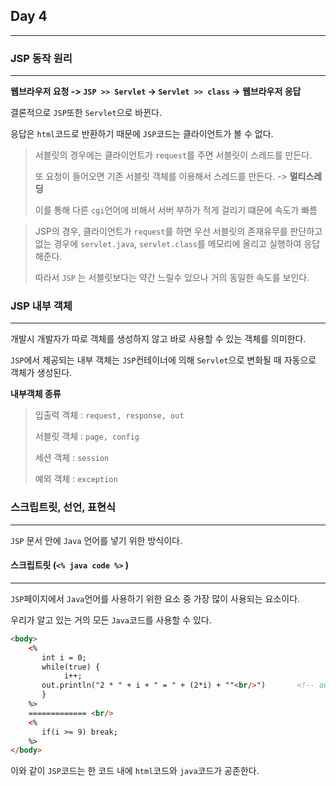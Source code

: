 ## Day 4

---



### JSP 동작 원리

---

**웹브라우저 요청 -> `JSP >> Servlet` -> `Servlet >> class` -> 웹브라우저 응답**

결론적으로 `JSP`또한 `Servlet`으로 바뀐다.

응답은 `html`코드로 반환하기 때문에 `JSP`코드는 클라이언트가 볼 수 없다.

> 서블릿의 경우에는 클라이언트가 `request`를 주면 서블릿이 스레드를 만든다.
>
> 또 요청이 들어오면 기존 서블릿 객체를 이용해서 스레드를 만든다. -> **멀티스레딩**
>
> 이를 통해 다른 `cgi`언어에 비해서 서버 부하가 적게 걸리기 떄문에 속도가 빠름



>JSP의 경우, 클라이언트가 `request`를 하면 우선 서블릿의 존재유무를 판단하고 없는 경우에 `servlet.java`, `servlet.class`를 메모리에 올리고 실행하여 응답해준다.
>
>따라서 `JSP` 는 서블릿보다는 약간 느릴수 있으나 거의 동일한 속도를 보인다.



### JSP 내부 객체

---

개발시 개발자가 따로 객체를 생성하지 않고 바로 사용할 수 있는 객체를 의미한다.

`JSP`에서 제공되는 내부 객체는 `JSP`컨테이너에 의해 `Servlet`으로 변화될 때 자동으로 객체가 생성된다.

**내부객체 종류**

>입출력 객체 : `request, response, out`
>
>서블릿 객체 : `page, config`
>
>세션 객체 : `session`
>
>예외 객체 : `exception`



### 스크립트릿, 선언, 표현식

---

`JSP` 문서 안에 `Java` 언어를 넣기 위한 방식이다.



#### 스크립트릿 (`<%	java code %>` )

---

`JSP`페이지에서 `Java`언어를 사용하기 위한 요소 중 가장 많이 사용되는 요소이다.

우리가 알고 있는 거의 모든 `Java`코드를 사용할 수 있다.

```html
<body>
    <%
       int i = 0;
       while(true) {
       		i++;
       out.println("2 * " + i + " = " + (2*i) + ""<br/>")		<!-- out은 출력 내부객체! -->
       }
    %>
    ============= <br/>
    <%
       if(i >= 9) break;
    %>
</body>
```

이와 같이 `JSP`코드는 한 코드 내에 `html`코드와 `java`코드가 공존한다.



